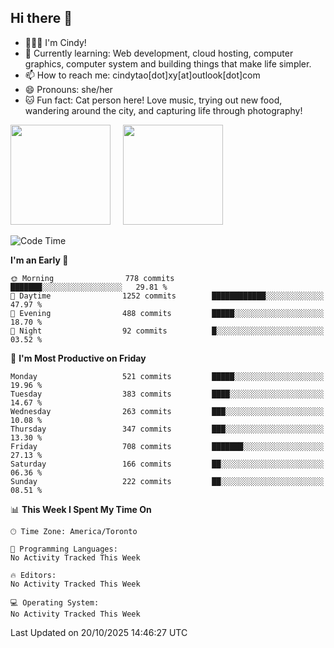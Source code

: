 ## Hi there 👋

<!--
**xinyue296/xinyue296** is a ✨ _special_ ✨ repository because its `README.md` (this file) appears on your GitHub profile.

Here are some ideas to get you started:

- 🔭 I’m currently working on ...
- 🌱 I’m currently learning ...
- 👯 I’m looking to collaborate on ...
- 🤔 I’m looking for help with ...
- 💬 Ask me about ...
- 📫 How to reach me: ...
- 😄 Pronouns: ...
- ⚡ Fun fact: ...
-->
- 👩🏻‍💻 I'm Cindy!
- 🌱 Currently learning: Web development, cloud hosting, computer graphics, computer system and building things that make life simpler.
- 📫 How to reach me: cindytao[dot]xy[at]outlook[dot]com
- 😄 Pronouns: she/her
- 🐱 Fun fact: Cat person here! Love music, trying out new food, wandering around the city, and capturing life through photography!

<!--Github Status: start-->
<div align="left">
  <img height="160em" src="https://github-readme-stats-topaz-two-25.vercel.app/api?username=xinyue296&theme=react&show_icons=true&count_private=true&include_orgs=true&hide=contribs,issues" />
    &nbsp;&nbsp;&nbsp;
  <img height="160em" src="https://github-readme-stats-cindy-taos-projects.vercel.app/api/top-langs/?username=xinyue296&theme=react&count_private=true&include_orgs=true&layout=compact" />
</div>
<!-- Github Status: end-->

<!--START_SECTION:waka-->
![Code Time](http://img.shields.io/badge/Code%20Time-294%20hrs%2036%20mins-blue)

**I'm an Early 🐤** 

```text
🌞 Morning                778 commits         ███████░░░░░░░░░░░░░░░░░░   29.81 % 
🌆 Daytime                1252 commits        ████████████░░░░░░░░░░░░░   47.97 % 
🌃 Evening                488 commits         █████░░░░░░░░░░░░░░░░░░░░   18.70 % 
🌙 Night                  92 commits          █░░░░░░░░░░░░░░░░░░░░░░░░   03.52 % 
```
📅 **I'm Most Productive on Friday** 

```text
Monday                   521 commits         █████░░░░░░░░░░░░░░░░░░░░   19.96 % 
Tuesday                  383 commits         ████░░░░░░░░░░░░░░░░░░░░░   14.67 % 
Wednesday                263 commits         ███░░░░░░░░░░░░░░░░░░░░░░   10.08 % 
Thursday                 347 commits         ███░░░░░░░░░░░░░░░░░░░░░░   13.30 % 
Friday                   708 commits         ███████░░░░░░░░░░░░░░░░░░   27.13 % 
Saturday                 166 commits         ██░░░░░░░░░░░░░░░░░░░░░░░   06.36 % 
Sunday                   222 commits         ██░░░░░░░░░░░░░░░░░░░░░░░   08.51 % 
```


📊 **This Week I Spent My Time On** 

```text
🕑︎ Time Zone: America/Toronto

💬 Programming Languages: 
No Activity Tracked This Week

🔥 Editors: 
No Activity Tracked This Week

💻 Operating System: 
No Activity Tracked This Week
```


 Last Updated on 20/10/2025 14:46:27 UTC
<!--END_SECTION:waka-->
